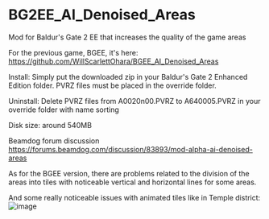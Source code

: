 # BG2EE_AI_Denoised_Areas
Mod for Baldur's Gate 2 EE that increases the quality of the game areas

For the previous game, BGEE, it's here: https://github.com/WillScarlettOhara/BGEE_AI_Denoised_Areas

Install: Simply put the downloaded zip in your Baldur's Gate 2 Enhanced Edition folder. PVRZ files must be placed in the override folder.

Uninstall: Delete PVRZ files from A0020n00.PVRZ to A640005.PVRZ in your override folder with name sorting

Disk size: around 540MB

Beamdog forum discussion https://forums.beamdog.com/discussion/83893/mod-alpha-ai-denoised-areas

As for the BGEE version, there are problems related to the division of the areas into tiles with noticeable vertical and horizontal lines for some areas.

And some really noticeable issues with animated tiles like in Temple district:
![image](https://user-images.githubusercontent.com/39462014/163716036-39ecb9e7-8c42-4726-8625-95646dbed3bb.png)
